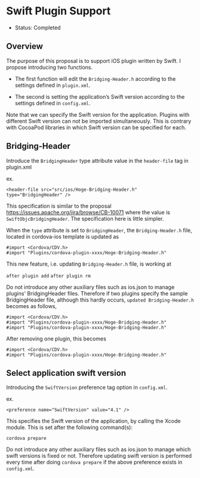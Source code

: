 # Swift Plugin Support
- Status: Completed

## Overview

The purpose of this proposal is to support iOS plugin written by Swift.
I propose introducing two functions. 

- The first function will edit the `Bridging-Header.h` according to the settings defined in `plugin.xml`. 

- The second is setting the application’s Swift version according to the settings defined in `config.xml`.

Note that we can specify the Swift version for the application. Plugins with different Swift version can not be imported simultaneously. This is contrary with CocoaPod libraries in which Swift version can be specified for each.


## Bridging-Header

Introduce the `BridgingHeader` type attribute value in the `header-file` tag in plugin.xml

ex.
```
<header-file src="src/ios/Hoge-Bridging-Header.h" type="BridgingHeader" />
```

This specification is similar to the proposal https://issues.apache.org/jira/browse/CB-10071 where the value is `SwiftObjcBridgingHeader`. The specification here is little simpler.

When the `type` attribute is set to `BridgingHeader`, the `Bridging-Header.h` file, located in cordova-ios template is updated as

```
#import <Cordova/CDV.h>
#import "Plugins/cordova-plugin-xxxx/Hoge-Bridging-Header.h"
```

This new feature, i.e. updating `Bridging-Header.h` file, is working at 

`after plugin add`
`after plugin rm`


Do not introduce any other auxiliary files such as ios.json to manage plugins' BridgingHeader files.
Therefore if two plugins specify the sample BridgingHeader file, although this hardly occurs, `updated Bridging-Header.h` becomes as follows,

```
#import <Cordova/CDV.h>
#import "Plugins/cordova-plugin-xxxx/Hoge-Bridging-Header.h"
#import "Plugins/cordova-plugin-xxxx/Hoge-Bridging-Header.h"
```

After removing one plugin, this becomes

```
#import <Cordova/CDV.h>
#import "Plugins/cordova-plugin-xxxx/Hoge-Bridging-Header.h"
```

## Select application swift version

Introducing the `SwiftVersion` preference tag option in `config.xml`.

ex.
```
<preference name="SwiftVersion" value="4.1" />
```

This specifies the Swift version of the application, by calling the Xcode module. This is set after the following command(s):

`cordova prepare`

Do not introduce any other auxiliary files such as ios.json to manage which swift versions is fixed or not.
Therefore updating swift version is performed every time after doing `cordova prepare` if the above preference exists in `config.xml`.
